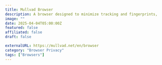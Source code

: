 ```yaml
---
title: Mullvad Browser
description: A browser designed to minimize tracking and fingerprints, in partnership with the TOR Project.
image: ""
date: 2025-04-04T05:00:00Z
featured: false
affiliated: false
draft: false

externalURL: https://mullvad.net/en/browser
category: "Browser Privacy"
tags: ["Browsers"]
---
```

